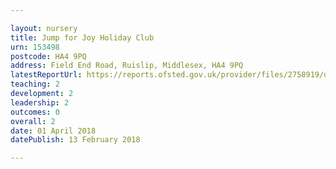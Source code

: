```yaml
---

layout: nursery
title: Jump for Joy Holiday Club
urn: 153498
postcode: HA4 9PQ
address: Field End Road, Ruislip, Middlesex, HA4 9PQ
latestReportUrl: https://reports.ofsted.gov.uk/provider/files/2758919/urn/153498.pdf
teaching: 2
development: 2
leadership: 2
outcomes: 0
overall: 2
date: 01 April 2018 
datePublish: 13 February 2018

---
```

